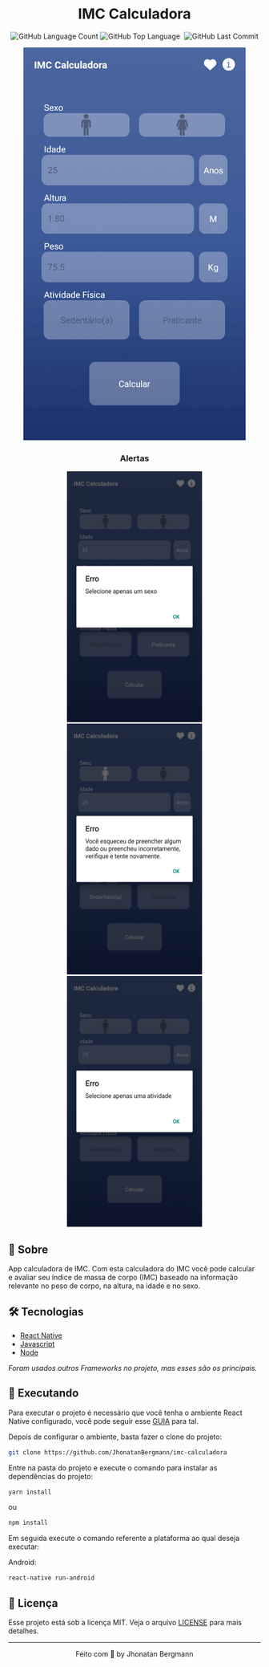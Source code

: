 <h1 align="center">
  IMC Calculadora
</h1>

<p align="center">
  <img alt="GitHub Language Count" src="https://img.shields.io/github/languages/count/JhonatanBergmann/imc-calculadora" />
  <img alt="GitHub Top Language" src="https://img.shields.io/github/languages/top/JhonatanBergmann/imc-calculadora" />
  <img alt="" src="https://img.shields.io/github/repo-size/JhonatanBergmann/imc-calculadora" />
  <img alt="GitHub Last Commit" src="https://img.shields.io/github/last-commit/JhonatanBergmann/imc-calculadora" />
</p>

<p align="center">
  <img src="for-readme/gif.gif" alt="Demo">
</p>

<h3 align="center">
Alertas  
</h3>

<p align="center">
  <img src="for-readme/screenshot01.png" alt="Image" width="270" height="500">
  <img src="for-readme/screenshot02.png" alt="Image" width="270" height="500">
  <img src="for-readme/screenshot03.png" alt="Image" width="270" height="500">
</p>

## 📅 Sobre

App calculadora de IMC. Com esta calculadora do IMC você pode calcular e avaliar seu índice de massa de corpo (IMC) baseado na informação relevante no peso de corpo, na altura, na idade e no sexo.

## 🛠 Tecnologias
- [React Native](https://facebook.github.io/react-native/)
- [Javascript](https://devdocs.io/javascript/)
- [Node](https://nodejs.org/en/)

*Foram usados outros Frameworks no projeto, mas esses são os principais.*

## 📱 Executando 

Para executar o projeto é necessário que você tenha o ambiente React Native configurado, você pode seguir esse [GUIA](https://reactnative.dev/docs/environment-setup) para tal.

Depois de configurar o ambiente, basta fazer o clone do projeto:

```sh
git clone https://github.com/JhonatanBergmann/imc-calculadora
```

Entre na pasta do projeto e execute o comando para instalar as dependências do projeto:

```sh
yarn install
```
ou
```sh
npm install
```

Em seguida execute o comando referente a plataforma ao qual deseja executar:

Android:

```sh
react-native run-android
```

## 📝 Licença

Esse projeto está sob a licença MIT. Veja o arquivo [LICENSE](LICENSE) para mais detalhes.

---

<p align="center">
 Feito com 💜 by Jhonatan Bergmann
</p>
